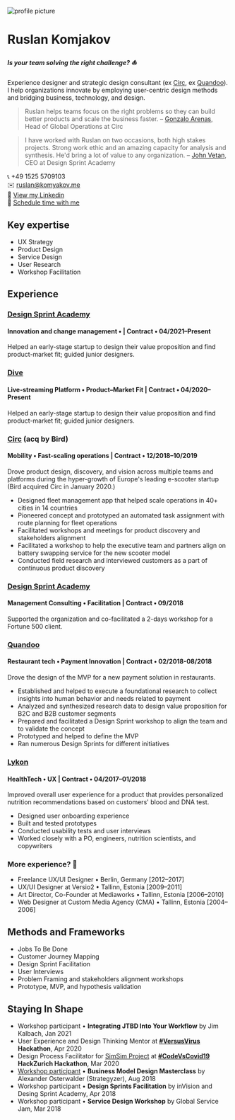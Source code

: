 ![profile picture](https://static1.squarespace.com/static/57c8d56429687f78380be96a/t/6001b684de6cf72a3b992fac/1610724996548/profile-picture-400.jpg)

# Ruslan Komjakov

##### Is your team solving the right challenge? ⛵

Experience designer and strategic design consultant (ex [Circ](https://www.linkedin.com/company/wecirc), ex [Quandoo](https://www.linkedin.com/company/quandoo/)). I help organizations innovate by employing user-centric design methods and bridging business, technology, and design.

> Ruslan helps teams focus on the right problems so they can build better products and scale the business faster. – [Gonzalo Arenas](https://www.linkedin.com/in/gonzaloarenas/), Head of Global Operations at Circ

> I have worked with Ruslan on two occasions, both high stakes projects. Strong work ethic and an amazing capacity for analysis and synthesis. He'd bring a lot of value to any organization. – [John Vetan](https://www.linkedin.com/in/johnvetan/), CEO at Design Sprint Academy

📞 +49 1525 5709103   
✉️  ruslan@komyakov.me  
🔗 [View my Linkedin](https://www.linkedin.com/in/ruslankomjakov)   
📅 [Schedule time with me](https://calendly.com/ruslankomjakov/interview)

## Key expertise

* UX Strategy  
* Product Design
* Service Design
* User Research
* Workshop Facilitation

## Experience

### [Design Sprint Academy](https://designsprint.academy/)

#### Innovation and change management •  | Contract • 04/2021–Present

Helped an early-stage startup to design their value proposition and find product-market fit; guided junior designers.

### [Dive](https://diveee.com/)

#### Live-streaming Platform • Product–Market Fit | Contract • 04/2020–Present

Helped an early-stage startup to design their value proposition and find product-market fit; guided junior designers.

### [Circ](https://www.linkedin.com/company/wecirc) (acq by Bird)

#### Mobility • Fast-scaling operations | Contract • 12/2018–10/2019

Drove product design, discovery, and vision across multiple teams and platforms during the hyper-growth of Europe's leading e-scooter startup (Bird acquired Circ in January 2020.)

* Designed fleet management app that helped scale operations in 40+ cities in 14 countries
* Pioneered concept and prototyped an automated task assignment with route planning for fleet operations
* Facilitated workshops and meetings for product discovery and stakeholders alignment
* Facilitated a workshop to help the executive team and partners align on battery swapping service for the new scooter model
* Conducted field research and interviewed customers as a part of continuous product discovery

### [Design Sprint Academy](https://designsprint.academy)

#### Management Consulting • Facilitation | Contract • 09/2018

Supported the organization and co-facilitated a 2-days workshop for a Fortune 500 client.

### [Quandoo](https://www.linkedin.com/company/quandoo/)

#### Restaurant tech • Payment Innovation | Contract • 02/2018-08/2018

Drove the design of the MVP for a new payment solution in restaurants.

* Established and helped to execute a foundational research to collect insights into human behavior and needs related to payment
* Analyzed and synthesized research data to design value proposition for B2C and B2B customer segments
* Prepared and facilitated a Design Sprint workshop to align the team and to validate the concept
* Prototyped and helped to define the MVP
* Ran numerous Design Sprints for different initiatives

### [Lykon](https://www.linkedin.com/company/lykon/)

#### HealthTech • UX | Contract • 04/2017–01/2018

Improved overall user experience for a product that provides personalized nutrition recommendations based on customers' blood and DNA test.

* Designed user onboarding experience
* Built and tested prototypes
* Conducted usability tests and user interviews
* Worked closely with a PO, engineers, nutrition scientists, and copywriters

### More experience? 💁

* Freelance UX/UI Designer • Berlin, Germany [2012–2017]
* UX/UI Designer at Versio2 • Tallinn, Estonia [2009–2011]
* Art Director, Co-Founder at Mediaworks • Tallinn, Estonia [2006–2010]
* Web Designer at Custom Media Agency (CMA) • Tallinn, Estonia [2004–2006]

## Methods and Frameworks

* Jobs To Be Done
* Customer Journey Mapping
* Design Sprint Facilitation
* User Interviews
* Problem Framing and stakeholders alignment workshops
* Prototype, MVP, and hypothesis validation

## Staying In Shape

* Workshop participant • **Integrating JTBD Into Your Workflow** by Jim Kalbach, Jan 2021
* User Experience and Design Thinking Mentor at **[#VersusVirus](https://www.versusvirus.ch/april-hackathon) Hackathon**, Apr 2020
* Design Process Facilitator for [SimSim Project](https://devpost.com/software/door-opening-project) at **[#CodeVsCovid19](https://www.codevscovid19.org/) HackZurich Hackathon**, Mar 2020
* [Workshop participant](https://www.smartcertificate.com/SmartDiploma/Default.aspx?OtPHtMo%2bNHRww0RLiKM9p0j%2fZOr3QBTtQYJ1UUtVyPsG78fBN5n8Xudd%2fkYitHlf) • **Business Model Design Masterclass** by Alexander Osterwalder (Strategyzer), Aug 2018
* Workshop participant • **Design Sprints Facilitation** by inVision and Desing Sprint Academy, Apr 2018
* Workshop participant • **Service Design Workshop** by Global Service Jam, Mar 2018

